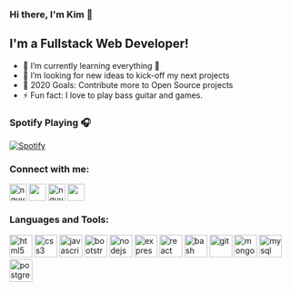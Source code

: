 ### Hi there, I'm Kim 👋


## I'm a Fullstack Web Developer!

- 🌱 I’m currently learning everything 🤣
- 👯 I’m looking for new ideas to kick-off my next projects
- 🥅 2020 Goals: Contribute more to Open Source projects
- ⚡ Fun fact: I love to play bass guitar and games.

### Spotify Playing 🎧
[![Spotify](https://spotify-one.vercel.app/api/spotify)](https://open.spotify.com/user/21c7gjbszt2bo3mttlyz4cydy?si=Uj-851xKTQ6R9_YscNuduA)


### Connect with me:
<a href="https://dev.to/nguyenxuongkim2103" target="blank"><img align="center" src="https://cdn.jsdelivr.net/npm/simple-icons@3.0.1/icons/dev-dot-to.svg" alt="nguyenxuongkim2103" height="30" width="30" /></a>
<a href="https://linkedin.com/in/kim-nguyen-xuong" target="blank"><img align="center" src="https://cdn.jsdelivr.net/npm/simple-icons@3.0.1/icons/linkedin.svg" height="30" width="30" /></a>
<a href="https://fb.com/nguyenxuongkim" target="blank"><img align="center" src="https://cdn.jsdelivr.net/npm/simple-icons@3.0.1/icons/facebook.svg" alt="nguyenxuongkim" height="30" width="30" /></a>
<a href="https://mailhide.io/e/9iho4" target="blank"><img align="center" src="https://cdn.jsdelivr.net/npm/simple-icons@3.0.1/icons/gmail.svg" height="30" width="30" /></a>
<br />


### Languages and Tools:

<p align="left"><img src="https://devicons.github.io/devicon/devicon.git/icons/html5/html5-original-wordmark.svg" alt="html5" width="40" height="40"/>  <img src="https://devicons.github.io/devicon/devicon.git/icons/css3/css3-original-wordmark.svg" alt="css3" width="40" height="40"/>  <img src="https://devicons.github.io/devicon/devicon.git/icons/javascript/javascript-original.svg" alt="javascript" width="40" height="40"/>  <img src="https://devicons.github.io/devicon/devicon.git/icons/bootstrap/bootstrap-plain.svg" alt="bootstrap" width="40" height="40"/>  <img src="https://devicons.github.io/devicon/devicon.git/icons/nodejs/nodejs-original-wordmark.svg" alt="nodejs" width="40" height="40"/>  <img src="https://devicons.github.io/devicon/devicon.git/icons/express/express-original-wordmark.svg" alt="express" width="40" height="40"/>  <img src="https://devicons.github.io/devicon/devicon.git/icons/react/react-original-wordmark.svg" alt="react" width="40" height="40"/>  <img src="https://www.vectorlogo.zone/logos/gnu_bash/gnu_bash-icon.svg" alt="bash" width="40" height="40"/>  <img src="https://www.vectorlogo.zone/logos/git-scm/git-scm-icon.svg" alt="git" width="40" height="40"/>  <img src="https://devicons.github.io/devicon/devicon.git/icons/mongodb/mongodb-original-wordmark.svg" alt="mongodb" width="40" height="40"/>   <img src="https://devicons.github.io/devicon/devicon.git/icons/mysql/mysql-original-wordmark.svg" alt="mysql" width="40" height="40"/>  <img src="https://devicons.github.io/devicon/devicon.git/icons/postgresql/postgresql-original-wordmark.svg" alt="postgresql" width="40" height="40"/></p>
<br />
<br />
